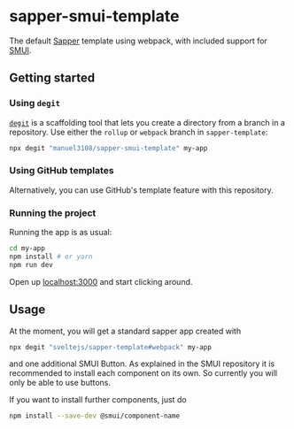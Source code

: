 # sapper-smui-template

The default [Sapper](https://github.com/sveltejs/sapper) template using webpack, with included support for [SMUI](https://github.com/hperrin/svelte-material-ui).


## Getting started


### Using `degit`

[`degit`](https://github.com/Rich-Harris/degit) is a scaffolding tool that lets you create a directory from a branch in a repository. Use either the `rollup` or `webpack` branch in `sapper-template`:

```bash
npx degit "manuel3108/sapper-smui-template" my-app
```


### Using GitHub templates

Alternatively, you can use GitHub's template feature with this repository.


### Running the project

Running the app is as usual:

```bash
cd my-app
npm install # or yarn
npm run dev
```

Open up [localhost:3000](http://localhost:3000) and start clicking around.


## Usage
At the moment, you will get a standard sapper app created with 
```bash
npx degit "sveltejs/sapper-template#webpack" my-app
```
and one additional SMUI Button. As explained in the SMUI repository it is recommended to install each component on its own. So currently you will only be able to use buttons.

If you want to install further components, just do
```bash
npm install --save-dev @smui/component-name
```